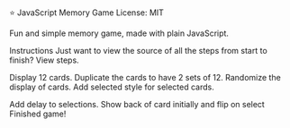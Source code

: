 ⭐ JavaScript Memory Game
License: MIT

Fun and simple memory game, made with plain JavaScript.

Instructions
Just want to view the source of all the steps from start to finish? View steps.

Display 12 cards.
Duplicate the cards to have 2 sets of 12.
Randomize the display of cards.
Add selected style for selected cards.

Add delay to selections.
Show back of card initially and flip on select
Finished game!
